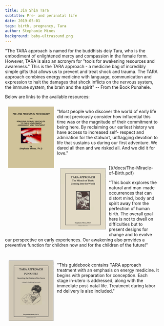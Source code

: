 ```yaml
---
title: Jin Shin Tara
subtitle: Pre- and perinatal life
date: 2019-05-01
tags: birth, pregnancy, Tara
author: Stephanie Mines
background: baby-ultrasound.png
---
```


"The TARA approach is named for the buddhists deiy Tara, who is the embodiment of enlightened mercy and compassion in the female form. However, TARA is also an acronym for "tools for awakening resources and awareness." This is the TARA approach - a medicine bag of incredibly simple gifts that allows us to prevent and treat shock and trauma. The TARA approach combines energy medicine with language, communication and expression to halt the damages that shock inflicts on the nervous system, the immune system, the brain and the spirit" -- From the Book Punahele.

Below are links to the available resources:

[<img src="/images/pre-and-perinatal-psychology_New.png" style="float: left; margin: 10px;" width="150" height="200"/>](/docs/Pre-and-Perinatal-Psychology.pdf)  
"Most people who discover the world of early life did not previously consider
how influential this time was or the magnitude of their commitment to being
here. By reclaiming our earliest history we have access to increased self-
respect and admiration for the stalwart, unflagging devotion to life that
sustains us during our first adventure. We dared all then and we risked all.
And we did it for love."

<br/>
[<img src="/images/The_Miracle_of_Birth.png" style="float: left; margin: 10px;" width="150" height="200"/>](/docs/The-Miracle-of-Birth.pdf)

"This book explores the natural and man-made occurrences that can distort mind, body
and spirit away from the perfection of human birth. The overall goal here is not to dwell
on difficulties but to present designs for change and to evolve our perspective on early
experiences. Our awakening also provides a preventive function for children now and
for the children of the future!"
<br/><br/>

[<img src="/images/Punahele_Cropped.png" style="float: left; margin: 10px;" width="150" height="200"/>](/docs/Punahele.pdf)
<br/>
"This guidebook contains TARA approach treatment with an emphasis on energy medicine. It begins with preparation for conception. Each stage in-utero is addressed, along with the immediate post-natal life. Treatment during labor nd delivery is also included."
